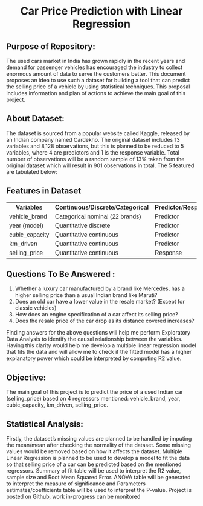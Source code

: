 <h1 align="center">Car Price Prediction with Linear Regression</h1>

## Purpose of Repository:
The used cars market in India has grown rapidly in the recent years and demand for passenger vehicles has encouraged the industry to collect enormous amount of data to serve the customers better. This document proposes an idea to use such a dataset for building a tool that can predict the selling price of a vehicle by using statistical techniques. This proposal includes information and plan of actions to achieve the main goal of this project.

## About Dataset:
The dataset is sourced from a popular website called Kaggle, released by an Indian company named Cardekho. The original dataset includes 13 variables and 8,128 observations, but this is planned to be reduced to 5 variables, where 4 are predictors and 1 is the response variable. Total number of observations will be a random sample of 13% taken from the original dataset which will result in 901 observations in total. The 5 featured are tabulated below:

<html>
<head>
<style>
table {
  font-family: arial, sans-serif;
  border-collapse: collapse;
  width: 100%;
}

td, th {
  border: 1px solid #dddddd;
  text-align: left;
  padding: 8px;
}

tr:nth-child(even) {
  background-color: #dddddd;
}
</style>
</head>
<body>

<h2>Features in Dataset</h2>

<table>
  <tr>
    <th>Variables</th>
    <th>Continuous/Discrete/Categorical </th>
    <th>Predictor/Response</th>
  </tr>
  <tr>
    <td>vehicle_brand</td>
    <td>Categorical nominal (22 brands)</td>
    <td>Predictor</td>
  </tr>
  <tr>
    <td>year (model)</td>
    <td>Quantitative discrete</td>
    <td>Predictor</td>
  </tr>
  <tr>
    <td>cubic_capacity</td>
    <td>Quantitative continuous</td>
    <td>Predictor</td>
  </tr>
  <tr>
    <td>km_driven</td>
    <td>Quantitative continuous</td>
    <td>Predictor</td>
  </tr>
  <tr>
    <td>selling_price</td>
    <td>Quantitative continuous</td>
    <td>Response</td>
  </tr>
</table>

</body>
</html>


## Questions To Be Answered :
1.	Whether a luxury car manufactured by a brand like Mercedes, has a higher selling price than a usual Indian brand like Maruti?
2.	Does an old car have a lower value in the resale market? (Except for classic vehicles)
3.	How does an engine specification of a car affect its selling price?
4.	Does the resale price of the car drop as its distance covered increases?

Finding answers for the above questions will help me perform Exploratory Data Analysis to identify the causal relationship between the variables. Having this clarity would help me develop a multiple linear regression model that fits the data and will allow me to check if the fitted model has a higher explanatory power which could be interpreted by computing R2 value.


## Objective:
The main goal of this project is to predict the price of a used Indian car (selling_price) based on 4 regressors mentioned: vehicle_brand, year, cubic_capacity, km_driven, selling_price.
        
## Statistical Analysis:    
Firstly, the dataset’s missing values are planned to be handled by imputing the mean/mean after checking the normality of the dataset. Some missing values would be removed based on how it affects the dataset. Multiple Linear Regression is planned to be used to develop a model to fit the data so that selling price of a car can be predicted based on the mentioned regressors. Summary of fit table will be used to interpret the R2 value, sample size and Root Mean Squared Error. ANOVA table will be generated to interpret the measure of significance and Parameters estimates/coefficients table will be used to interpret the P-value. Project is posted on Github, work in-progress can be monitored

     
